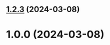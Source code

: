 ## [1.2.3](https://github.com/agelsaied/git-extended/compare/1.0.0...1.2.3) (2024-03-08)



# 1.0.0 (2024-03-08)



